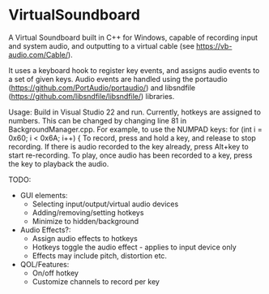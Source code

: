 # VirtualSoundboard
A Virtual Soundboard built in C++ for Windows, capable of recording input and system audio, and outputting to a virtual cable (see https://vb-audio.com/Cable/).

It uses a keyboard hook to register key events, and assigns audio events to a set of given keys. Audio events are handled using the portaudio (https://github.com/PortAudio/portaudio/) and libsndfile (https://github.com/libsndfile/libsndfile/) libraries.

Usage:
Build in Visual Studio 22 and run. Currently, hotkeys are assigned to numbers. This can be changed by changing line 81 in BackgroundManager.cpp. For example, to use the NUMPAD keys:
      for (int i = 0x60; i < 0x6A; i++) {
To record, press and hold a key, and release to stop recording. If there is audio recorded to the key already, press Alt+key to start re-recording.
To play, once audio has been recorded to a key, press the key to playback the audio.

TODO:
  - GUI elements:
      - Selecting input/output/virtual audio devices
      - Adding/removing/setting hotkeys
      - Minimize to hidden/background
  - Audio Effects?:
      - Assign audio effects to hotkeys
      - Hotkeys toggle the audio effect - applies to input device only
      - Effects may include pitch, distortion etc.
  - QOL/Features:
      - On/off hotkey
      - Customize channels to record per key
